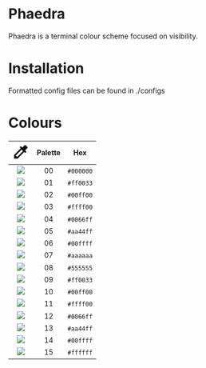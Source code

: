 # Phaedra

Phaedra is a terminal colour scheme focused on visibility.

# Installation

Formatted config files can be found in ./configs

# Colours

| ![](https://github.com/Perdyx/hunt/blob/main/colorize-black-18dp.svg) | Palette | Hex |
| :-: | :-: | :-: |
| ![](https://via.placeholder.com/15/0D1B25/000000?text=+) | 00 | `#000000` |
| ![](https://via.placeholder.com/15/136587/000000?text=+) | 01 | `#ff0033` |
| ![](https://via.placeholder.com/15/297896/000000?text=+) | 02 | `#00ff00` |
| ![](https://via.placeholder.com/15/2A7599/000000?text=+) | 03 | `#ffff00` |
| ![](https://via.placeholder.com/15/417C95/000000?text=+) | 04 | `#0066ff` |
| ![](https://via.placeholder.com/15/3384A1/000000?text=+) | 05 | `#aa44ff` |
| ![](https://via.placeholder.com/15/5696AF/000000?text=+) | 06 | `#00ffff` |
| ![](https://via.placeholder.com/15/afced8/000000?text=+) | 07 | `#aaaaaa` |
| ![](https://via.placeholder.com/15/7a9097/000000?text=+) | 08 | `#555555` |
| ![](https://via.placeholder.com/15/136587/000000?text=+) | 09 | `#ff0033` |
| ![](https://via.placeholder.com/15/297896/000000?text=+) | 10 | `#00ff00` |
| ![](https://via.placeholder.com/15/2A7599/000000?text=+) | 11 | `#ffff00` |
| ![](https://via.placeholder.com/15/417C95/000000?text=+) | 12 | `#0066ff` |
| ![](https://via.placeholder.com/15/3384A1/000000?text=+) | 13 | `#aa44ff` |
| ![](https://via.placeholder.com/15/5696AF/000000?text=+) | 14 | `#00ffff` |
| ![](https://via.placeholder.com/15/afced8/000000?text=+) | 15 | `#ffffff` |

